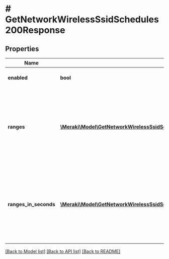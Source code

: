 # # GetNetworkWirelessSsidSchedules200Response

## Properties

Name | Type | Description | Notes
------------ | ------------- | ------------- | -------------
**enabled** | **bool** | If true, the SSID outage schedule is enabled. | [optional]
**ranges** | [**\Meraki\Model\GetNetworkWirelessSsidSchedules200ResponseRangesInner[]**](GetNetworkWirelessSsidSchedules200ResponseRangesInner.md) | List of outage ranges. Has a start date and time, and end date and time. If this parameter is passed in along with rangesInSeconds parameter, this will take precedence. | [optional]
**ranges_in_seconds** | [**\Meraki\Model\GetNetworkWirelessSsidSchedules200ResponseRangesInSecondsInner[]**](GetNetworkWirelessSsidSchedules200ResponseRangesInSecondsInner.md) | List of outage ranges in seconds since Sunday at Midnight. Has a start and end. If this parameter is passed in along with the ranges parameter, ranges will take precedence. | [optional]

[[Back to Model list]](../../README.md#models) [[Back to API list]](../../README.md#endpoints) [[Back to README]](../../README.md)
